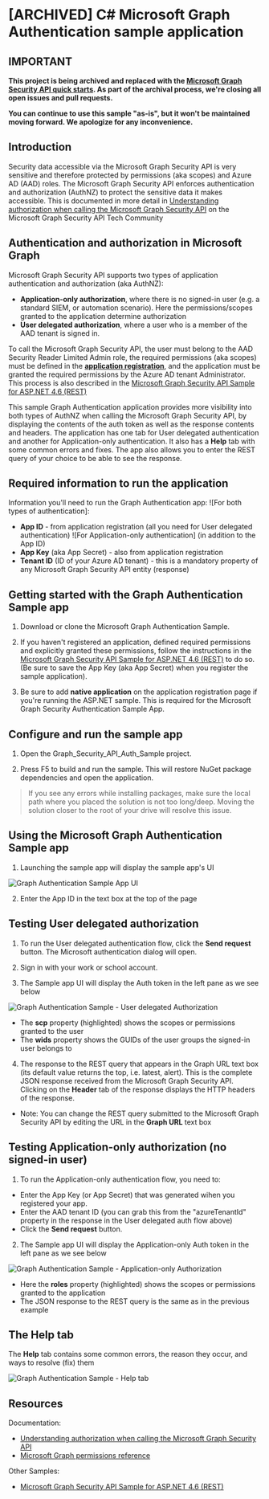 # [ARCHIVED] C# Microsoft Graph Authentication sample application

## IMPORTANT

**This project is being archived and replaced with the [Microsoft Graph Security API quick starts](https://aka.ms/graphsecurityquickstarts/). As part of the archival process, we're closing all open issues and pull requests.**

**You can continue to use this sample "as-is", but it won't be maintained moving forward. We apologize for any inconvenience.**

## Introduction

Security data accessible via the Microsoft Graph Security API is very sensitive and therefore protected by permissions (aka scopes) and Azure AD (AAD) roles. 
The Microsoft Graph Security API enforces authentication and authorization (AuthNZ) to protect the sensitive data it makes accessible. This is documented in more detail in [Understanding authorization when calling the Microsoft Graph Security API](https://techcommunity.microsoft.com/t5/Using-Microsoft-Graph-Security/Authorization-and-Microsoft-Graph-Security-API/m-p/184376#M2) on the Microsoft Graph Security API Tech Community 

## Authentication and authorization in Microsoft Graph

Microsoft Graph Security API supports two types of application authentication and authorization (aka AuthNZ):
* **Application-only authorization**, where there is no signed-in user (e.g. a standard SIEM, or automation scenario).
Here the permissions/scopes granted to the application determine authorization
* **User delegated authorization**, where a user who is a member of the AAD tenant is signed in.

To call the Microsoft Graph Security API, the user must belong to the AAD Security Reader Limited Admin role, the required permissions (aka scopes) must be defined in the [**application registration**](https://go.microsoft.com/fwlink/?linkid=2083908), and the application must be granted the required permissions by the Azure AD tenant Administrator. This process is also described in the [Microsoft Graph Security API Sample for ASP.NET 4.6 (REST)](https://github.com/microsoftgraph/aspnet-security-api-sample)

This sample Graph Authentication application provides more visibility into both types of AuthNZ when calling the Microsoft Graph Security API, by displaying the contents of the auth token as well as the response contents and headers.
The application has one tab for User delegated authentication and another for Application-only authentication. 
It also has a **Help** tab with some common errors and fixes.
The app also allows you to enter the REST query of your choice to be able to see the response. 

## Required information to run the application

Information you'll need to run the Graph Authentication app:
![For both types of authentication]:
* **App ID** - from application registration (all you need for User delegated authentication)
![For Application-only authentication] (in addition to the App ID)
* **App Key** (aka App Secret) - also from application registration
* **Tenant ID** (ID of your Azure AD tenant) - this is a mandatory property of any Microsoft Graph Security API entity (response)

## Getting started with the Graph Authentication Sample app

 1. Download or clone the Microsoft Graph Authentication Sample.

 2. If you haven't registered an application, defined required permissions and explicitly granted these permissions, follow the instructions in the [Microsoft Graph Security API Sample for ASP.NET 4.6 (REST)](https://github.com/microsoftgraph/aspnet-security-api-sample) to do so. (Be sure to save the App Key (aka App Secret) when you register the sample application).

 3. Be sure to add **native application** on the application registration page if you're running the ASP.NET sample. This is required for the Microsoft Graph Security Authentication Sample App.
 
 ## Configure and run the sample app
 1. Open the Graph_Security_API_Auth_Sample project.
 
 2. Press F5 to build and run the sample. This will restore NuGet package dependencies and open the application.

   >If you see any errors while installing packages, make sure the local path where you placed the solution is not too long/deep. Moving the solution closer to the root of your drive will resolve this issue.

## Using the Microsoft Graph Authentication Sample app

1. Launching the sample app will display the sample app's UI

![Graph Authentication Sample App UI](readme-images/Default_screen.png)

2. Enter the App ID in the text box at the top of the page

## Testing User delegated authorization

1. To run the User delegated authentication flow, click the **Send request** button. The Microsoft authentication dialog will open.

2. Sign in with your work or school account.

3. The Sample app UI will display the Auth token in the left pane as we see below 

![Graph Authentication Sample - User delegated Authorization](readme-images/User_delegated_auth.png)

* The **scp** property (highlighted) shows the scopes or permissions granted to the user
* The **wids** property shows the GUIDs of the user groups the signed-in user belongs to

4. The response to the REST query that appears in the Graph URL text box (its default value returns the top, i.e. latest, alert). This is the complete JSON response received from the Microsoft Graph Security API. Clicking on the **Header** tab of the response displays the HTTP headers of the response.

* Note: You can change the REST query submitted to the Microsoft Graph Security API by editing the URL in the **Graph URL** text box

## Testing Application-only authorization (no signed-in user)

1. To run the Application-only authentication flow, you need to:

* Enter the App Key (or App Secret) that was generated wihen you registered your app.
* Enter the AAD tenant ID (you can grab this from the "azureTenantId" property in the response in the User delegated auth flow above)
* Click the **Send request** button. 

2. The Sample app UI will display the Application-only Auth token in the left pane as we see below 

![Graph Authentication Sample - Application-only Authorization](readme-images/App_only_auth.png)

* Here the **roles** property (highlighted) shows the scopes or permissions granted to the application
* The JSON response to the REST query is the same as in the previous example

## The Help tab

The **Help** tab contains some common errors, the reason they occur, and ways to resolve (fix) them 

![Graph Authentication Sample - Help tab](readme-images/Help_tab.png)

## Resources

Documentation:
* [Understanding authorization when calling the Microsoft Graph Security API](https://techcommunity.microsoft.com/t5/Using-Microsoft-Graph-Security/Authorization-and-Microsoft-Graph-Security-API/m-p/184376#M2)
* [Microsoft Graph permissions reference](https://developer.microsoft.com/en-us/graph/docs/concepts/permissions_reference)

Other Samples:
* [Microsoft Graph Security API Sample for ASP.NET 4.6 (REST)](https://github.com/microsoftgraph/aspnet-security-api-sample)
